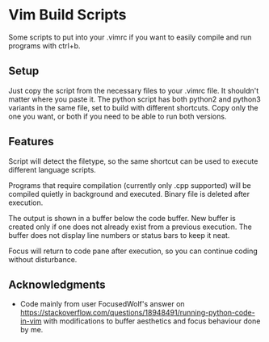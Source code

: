 # Vim Build Scripts

Some scripts to put into your .vimrc if you want to easily compile and run programs with ctrl+b.

## Setup

Just copy the script from the necessary files to your .vimrc file. It shouldn't matter where you paste it. The python script has both python2 and python3 variants in the same file, set to build with different shortcuts. Copy only the one you want, or both if you need to be able to run both versions.

## Features

Script will detect the filetype, so the same shortcut can be used to execute different language scripts.

Programs that require compilation (currently only .cpp supported) will be compiled quietly in background and executed. Binary file is deleted after execution.

The output is shown in a buffer below the code buffer. New buffer is created only if one does not already exist from a previous execution. The buffer does not display line numbers or status bars to keep it neat.

Focus will return to code pane after execution, so you can continue coding without disturbance.

## Acknowledgments

* Code mainly from user FocusedWolf's answer on https://stackoverflow.com/questions/18948491/running-python-code-in-vim with modifications to buffer aesthetics and focus behaviour done by me.
